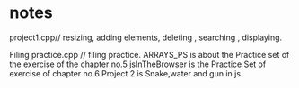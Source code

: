 # notes
project1.cpp// resizing, adding elements, deleting , searching , displaying.

Filing practice.cpp // filing practice.
ARRAYS_PS is about the Practice set of the exercise of the chapter no.5
jsInTheBrowser is the Practice Set of exercise of chapter no.6
Project 2 is Snake,water and gun in js
